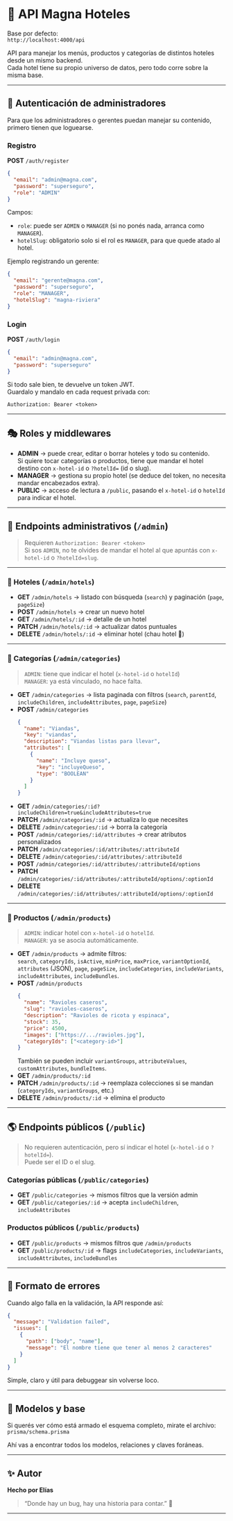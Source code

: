 # 🧩 API Magna Hoteles

Base por defecto:  
`http://localhost:4000/api`

API para manejar los menús, productos y categorías de distintos hoteles desde un mismo backend.  
Cada hotel tiene su propio universo de datos, pero todo corre sobre la misma base.

---

## 🔐 Autenticación de administradores

Para que los administradores o gerentes puedan manejar su contenido, primero tienen que loguearse.

### Registro

**POST** `/auth/register`
```json
{
  "email": "admin@magna.com",
  "password": "superseguro",
  "role": "ADMIN"
}
```

Campos:
- `role`: puede ser `ADMIN` o `MANAGER` (si no ponés nada, arranca como `MANAGER`).
- `hotelSlug`: obligatorio solo si el rol es `MANAGER`, para que quede atado al hotel.

Ejemplo registrando un gerente:

```json
{
  "email": "gerente@magna.com",
  "password": "superseguro",
  "role": "MANAGER",
  "hotelSlug": "magna-riviera"
}
```

### Login

**POST** `/auth/login`
```json
{
  "email": "admin@magna.com",
  "password": "superseguro"
}
```

Si todo sale bien, te devuelve un token JWT.  
Guardalo y mandalo en cada request privada con:

```
Authorization: Bearer <token>
```

---

## 🎭 Roles y middlewares

- **ADMIN** → puede crear, editar o borrar hoteles y todo su contenido.  
  Si quiere tocar categorías o productos, tiene que mandar el hotel destino con `x-hotel-id` o `?hotelId=` (id o slug).
- **MANAGER** → gestiona su propio hotel (se deduce del token, no necesita mandar encabezados extra).
- **PUBLIC** → acceso de lectura a `/public`, pasando el `x-hotel-id` o `hotelId` para indicar el hotel.

---

## 🧱 Endpoints administrativos (`/admin`)

> Requieren `Authorization: Bearer <token>`  
> Si sos `ADMIN`, no te olvides de mandar el hotel al que apuntás con `x-hotel-id` o `?hotelId=slug`.

---

### 🏨 Hoteles (`/admin/hotels`)

- **GET** `/admin/hotels` → listado con búsqueda (`search`) y paginación (`page`, `pageSize`)  
- **POST** `/admin/hotels` → crear un nuevo hotel  
- **GET** `/admin/hotels/:id` → detalle de un hotel  
- **PATCH** `/admin/hotels/:id` → actualizar datos puntuales  
- **DELETE** `/admin/hotels/:id` → eliminar hotel (chau hotel 👋)

---

### 📂 Categorías (`/admin/categories`)

> `ADMIN`: tiene que indicar el hotel (`x-hotel-id` o `hotelId`)  
> `MANAGER`: ya está vinculado, no hace falta.

- **GET** `/admin/categories` → lista paginada con filtros (`search`, `parentId`, `includeChildren`, `includeAttributes`, `page`, `pageSize`)  
- **POST** `/admin/categories`
  ```json
  {
    "name": "Viandas",
    "key": "viandas",
    "description": "Viandas listas para llevar",
    "attributes": [
      {
        "name": "Incluye queso",
        "key": "incluyeQueso",
        "type": "BOOLEAN"
      }
    ]
  }
  ```
- **GET** `/admin/categories/:id?includeChildren=true&includeAttributes=true`
- **PATCH** `/admin/categories/:id` → actualiza lo que necesites  
- **DELETE** `/admin/categories/:id` → borra la categoría  
- **POST** `/admin/categories/:id/attributes` → crear atributos personalizados  
- **PATCH** `/admin/categories/:id/attributes/:attributeId`
- **DELETE** `/admin/categories/:id/attributes/:attributeId`
- **POST** `/admin/categories/:id/attributes/:attributeId/options`
- **PATCH** `/admin/categories/:id/attributes/:attributeId/options/:optionId`
- **DELETE** `/admin/categories/:id/attributes/:attributeId/options/:optionId`

---

### 🍝 Productos (`/admin/products`)

> `ADMIN`: indicar hotel con `x-hotel-id` o `hotelId`.  
> `MANAGER`: ya se asocia automáticamente.

- **GET** `/admin/products` → admite filtros:  
  `search`, `categoryIds`, `isActive`, `minPrice`, `maxPrice`, `variantOptionId`, `attributes` (JSON), `page`, `pageSize`, `includeCategories`, `includeVariants`, `includeAttributes`, `includeBundles`.
- **POST** `/admin/products`
  ```json
  {
    "name": "Ravioles caseros",
    "slug": "ravioles-caseros",
    "description": "Ravioles de ricota y espinaca",
    "stock": 35,
    "price": 4500,
    "images": ["https://.../ravioles.jpg"],
    "categoryIds": ["<category-id>"]
  }
  ```
  También se pueden incluir `variantGroups`, `attributeValues`, `customAttributes`, `bundleItems`.
- **GET** `/admin/products/:id`
- **PATCH** `/admin/products/:id` → reemplaza colecciones si se mandan (`categoryIds`, `variantGroups`, etc.)
- **DELETE** `/admin/products/:id` → elimina el producto

---

## 🌎 Endpoints públicos (`/public`)

> No requieren autenticación, pero sí indicar el hotel (`x-hotel-id` o `?hotelId=`).  
> Puede ser el ID o el slug.

### Categorías públicas (`/public/categories`)

- **GET** `/public/categories` → mismos filtros que la versión admin  
- **GET** `/public/categories/:id` → acepta `includeChildren`, `includeAttributes`

### Productos públicos (`/public/products`)

- **GET** `/public/products` → mismos filtros que `/admin/products`  
- **GET** `/public/products/:id` → flags `includeCategories`, `includeVariants`, `includeAttributes`, `includeBundles`

---

## 🚨 Formato de errores

Cuando algo falla en la validación, la API responde así:

```json
{
  "message": "Validation failed",
  "issues": [
    {
      "path": ["body", "name"],
      "message": "El nombre tiene que tener al menos 2 caracteres"
    }
  ]
}
```

Simple, claro y útil para debuggear sin volverse loco.

---

## 🧩 Modelos y base

Si querés ver cómo está armado el esquema completo, mirate el archivo:  
`prisma/schema.prisma`

Ahí vas a encontrar todos los modelos, relaciones y claves foráneas.

---

## ✨ Autor

**Hecho por Elías**  
> “Donde hay un bug, hay una historia para contar.” 🧉

---